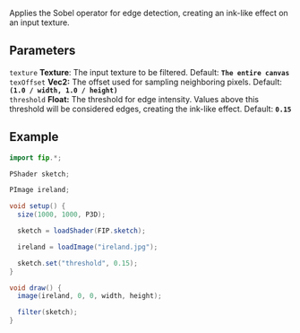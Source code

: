 Applies the Sobel operator for edge detection, creating an ink-like effect on an input texture.

## Parameters
`texture` **Texture**: The input texture to be filtered. Default: **`The entire canvas`**
<br>
`texOffset` **Vec2:** The offset used for sampling neighboring pixels. Default: **`(1.0 / width, 1.0 / height)`**
<br>
`threshold` **Float:** The threshold for edge intensity. Values above this threshold will be considered edges, creating the ink-like effect. Default: **`0.15`**

## Example
```java
import fip.*;

PShader sketch;

PImage ireland;

void setup() {
  size(1000, 1000, P3D);

  sketch = loadShader(FIP.sketch);

  ireland = loadImage("ireland.jpg");

  sketch.set("threshold", 0.15);
}

void draw() {
  image(ireland, 0, 0, width, height);

  filter(sketch);
}

```